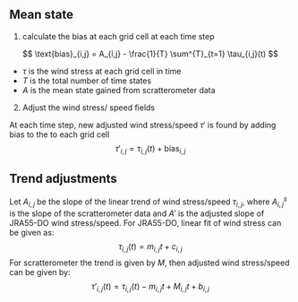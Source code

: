 



## Mean state

1. calculate the bias at each grid cell at each time step 

$$
\text{bias}_{i,j} = A_{i,j} - \frac{1}{T} \sum^{T}_{t=1} \tau_{i,j}(t)
$$
- $\tau$ is the wind stress at each grid cell in time
- $T$ is the total number of time states
- $A$ is the mean state gained from scratterometer data 

2. Adjust the wind stress/ speed fields

At each time step, new adjusted wind stress/speed $\tau'$ is found by adding bias to the to each grid cell 
$$
\tau'_{i,j} = \tau_{i,j}(t) + \text{bias}_{i,j}
$$

## Trend adjustments

Let $A_{i,j}$ be the slope of the linear trend of wind stress/speed $\tau_{i,j}$, where $A^s_{i,j}$ is the slope of the scratterometer data and $A'$ is the adjusted slope of JRA55-DO wind stress/speed.
For JRA55-DO, linear fit of wind stress can be given as: 
$$
\tau_{i,j}(t) = m_{i,j}t + c_{i,j}
$$
For scratterometer the trend is given by $M$, then adjusted wind stress/speed can be given by: 
$$
\tau'_{i,j}(t) = \tau_{i,j}(t) - m_{i,j} t + M_{i,j} t + b_{i,j}
$$



